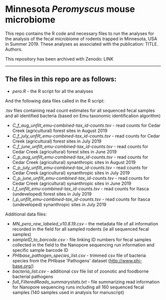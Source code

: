 # Minnesota <i>Peromyscus</i> mouse microbiome
This repo contains the R code and necessary files to run the analyses for the analysis of the fecal microbiome of rodents trapped in Minnesota, USA in Summer 2019.
These analyses as associated with the publication: TITLE. Authors.

This repository has been archived with Zenodo: LINK

---

## The files in this repo are as follows:

- <i>pero.R</i> - the R script for all the analyses


And the following data files called in the R script:

.tsv files containing read count estimates for all sequenced fecal samples and all identified bacteria (based on Emu taxonomic identification algorithm)

- <i>C_f_aug_unfilt_emu-combined-tax_id-counts.tsv</i> - read counts for Cedar Creek (agricultural) forest sites in August 2019
- <i>C_f_july_unfilt_emu-combined-tax_id-counts.tsv</i> - read counts for Cedar Creek (agricultural) forest sites in July 2019
- <i>C_f_june_unfilt_emu-combined-tax_id-counts.tsv</i> - read counts for Cedar Creek (agricultural) forest sites in June 2019
- <i>C_p_aug_unfilt_emu-combined-tax_id-counts.tsv</i> - read counts for Cedar Creek (agricultural) synanthropic sites in August 2019
- <i>C_p_july_unfilt_emu-combined-tax_id-counts.tsv</i> - read counts for Cedar Creek (agricultural) synanthropic sites in July 2019
- <i>C_p_june_unfilt_emu-combined-tax_id-counts.tsv</i> - read counts for Cedar Creek (agricultural) synanthropic sites in June 2019
- <i>I_f_unfilt_emu-combined-tax_id-counts.tsv</i> - read counts for Itasca (undeveloped) forest sites in July 2019
- <i>I_p_unfilt_emu-combined-tax_id-counts.tsv</i> - read counts for Itasca (undeveloped) synanthropic sites in July 2019

Additional data files:

- <i>MN_pero_raw_labeled_v10.8.19.csv</i> - the metadata file of all information recorded in the field for all sampled rodents (ie all sequenced fecal samples)
- <i>sampleID_to_barcode.csv</i> - file linking ID numbers for fecal samples collected in the field to the Nanopore sequencing run information and specific sample barcode ID
- <i>PHIbase_pathogen_species_list.csv</i> - trimmed csv file of bacteria species from the PHIbase 'Pathogens' dataset (http://www.phi-base.org/)
- <i>bacteria_list.csv</i> - additional csv file list of zoonotic and foodborne bacterial pathogens
- <i>full_FilteredReads_summarystats.txt</i> - file summarizing read information for Nanopore sequencing runs including all 160 sequenced fecal samples (140 samples used in analysis for manuscript)
